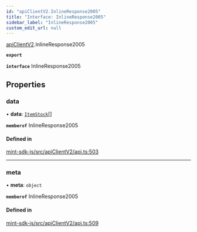 ```yaml
---
id: "apiClientV2.InlineResponse2005"
title: "Interface: InlineResponse2005"
sidebar_label: "InlineResponse2005"
custom_edit_url: null
---
```


[apiClientV2](../modules/apiClientV2).InlineResponse2005

**`export`**

**`interface`** InlineResponse2005

## Properties

### data

• **data**: [`ItemStock`](apiClientV2.ItemStock)[]

**`memberof`** InlineResponse2005

#### Defined in

[mint-sdk-js/src/apiClientV2/api.ts:503](https://github.com/KyuzanInc/mint-sdk-js/blob/d2ac52e/src/apiClientV2/api.ts#L503)

___

### meta

• **meta**: `object`

**`memberof`** InlineResponse2005

#### Defined in

[mint-sdk-js/src/apiClientV2/api.ts:509](https://github.com/KyuzanInc/mint-sdk-js/blob/d2ac52e/src/apiClientV2/api.ts#L509)
